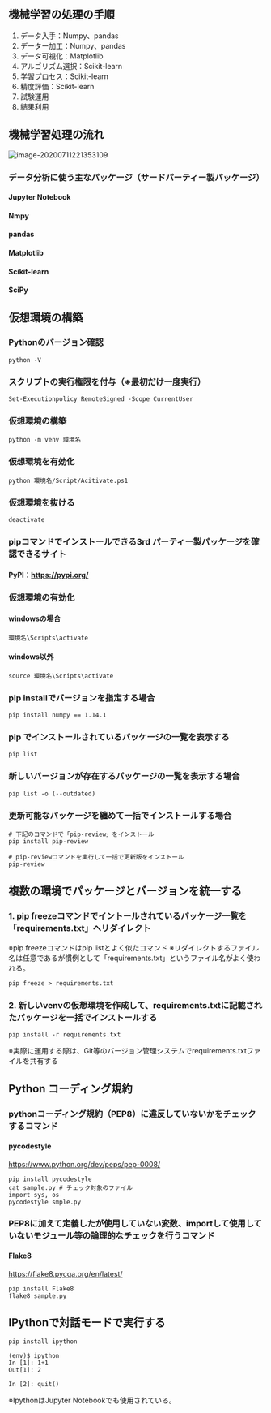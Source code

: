 ## 機械学習の処理の手順

1. データ入手：Numpy、pandas
2. データー加工：Numpy、pandas
3. データ可視化：Matplotlib
4. アルゴリズム選択：Scikit-learn
5. 学習プロセス：Scikit-learn
6. 精度評価：Scikit-learn
7. 試験運用
8. 結果利用

## 機械学習処理の流れ

![image-20200711221353109](C:\Users\USER\AppData\Roaming\Typora\typora-user-images\image-20200711221353109.png)



### データ分析に使う主なパッケージ（サードパーティー製パッケージ）

#### Jupyter Notebook

#### Nmpy

#### pandas

#### Matplotlib

#### Scikit-learn

#### SciPy



## 仮想環境の構築

### Pythonのバージョン確認

```
python -V
```

### スクリプトの実行権限を付与（※最初だけ一度実行）

```
Set-Executionpolicy RemoteSigned -Scope CurrentUser
```

### 仮想環境の構築

```
python -m venv 環境名
```

### 仮想環境を有効化

```
python 環境名/Script/Acitivate.ps1
```

### 仮想環境を抜ける

```
deactivate
```



### pipコマンドでインストールできる3rd パーティー製パッケージを確認できるサイト

#### PyPI：https://pypi.org/



### 仮想環境の有効化

#### windowsの場合

```
環境名\Scripts\activate
```

#### windows以外

```
source 環境名\Scripts\activate
```

### pip installでバージョンを指定する場合

```
pip install numpy == 1.14.1
```

### pip でインストールされているパッケージの一覧を表示する

```
pip list
```

### 新しいバージョンが存在するパッケージの一覧を表示する場合

```
pip list -o (--outdated)
```

### 更新可能なパッケージを纏めて一括でインストールする場合

```
# 下記のコマンドで「pip-review」をインストール
pip install pip-review

# pip-reviewコマンドを実行して一括で更新版をインストール
pip-review
```



## 複数の環境でパッケージとバージョンを統一する

### 1. pip freezeコマンドでイントールされているパッケージ一覧を「requirements.txt」へリダイレクト
   ※pip freezeコマンドはpip listとよく似たコマンド
   ※リダイレクトするファイル名は任意であるが慣例として「requirements.txt」というファイル名がよく使われる。

```
pip freeze > requirements.txt
```

### 2. 新しいvenvの仮想環境を作成して、requirements.txtに記載されたパッケージを一括でインストールする

```
pip install -r requirements.txt
```

※実際に運用する際は、Git等のバージョン管理システムでrequirements.txtファイルを共有する



## Python コーディング規約

### pythonコーディング規約（PEP8）に違反していないかをチェックするコマンド

#### pycodestyle 

https://www.python.org/dev/peps/pep-0008/

```
pip install pycodestyle
cat sample.py # チェック対象のファイル
import sys, os
pycodestyle smple.py
```

### PEP8に加えて定義したが使用していない変数、importして使用していないモジュール等の論理的なチェックを行うコマンド

#### Flake8

https://flake8.pycqa.org/en/latest/

```
pip install Flake8
flake8 sample.py
```



## IPythonで対話モードで実行する

```
pip install ipython

(env)$ ipython
In [1]: 1+1
Out[1]: 2

In [2]: quit()
```

※IpythonはJupyter Notebookでも使用されている。



